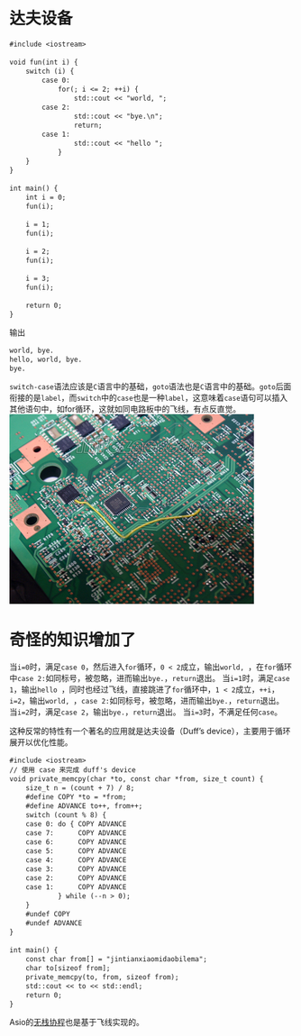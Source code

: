 # 达夫设备
```
#include <iostream>

void fun(int i) {
    switch (i) {
        case 0:
            for(; i <= 2; ++i) {
                std::cout << "world, ";
        case 2:
                std::cout << "bye.\n";
                return;
        case 1:
                std::cout << "hello ";
            }
    }
}

int main() {
    int i = 0;
    fun(i);
    
    i = 1;
    fun(i);
    
    i = 2;
    fun(i);
    
    i = 3;
    fun(i);

    return 0;
}
```
输出
```
world, bye.
hello, world, bye.
bye.
```
`switch-case`语法应该是`C`语言中的基础，`goto`语法也是`C`语言中的基础。`goto`后面衔接的是`label`，而`switch`中的`case`也是一种`label`，这意味着`case`语句可以插入其他语句中，如for循环，这就如同电路板中的飞线，有点反直觉。
![飞线](../image/飞线.png)

# 奇怪的知识增加了
当`i=0`时，满足`case 0`，然后进入`for`循环，`0 < 2`成立，输出`world, `，在`for`循环中`case 2:`如同标号，被忽略，进而输出`bye.`，`return`退出。
当`i=1`时，满足`case 1`，输出`hello `，同时也经过飞线，直接跳进了`for`循环中，`1 < 2`成立，`++i`，`i=2`，输出`world, `，`case 2:`如同标号，被忽略，进而输出`bye.`，`return`退出。
当`i=2`时，满足`case 2`，输出`bye.`，`return`退出。
当`i=3`时，不满足任何`case`。

这种反常的特性有一个著名的应用就是达夫设备（Duff’s device），主要用于循环展开以优化性能。
```
#include <iostream>
// 使用 case 来完成 duff's device
void private_memcpy(char *to, const char *from, size_t count) {
    size_t n = (count + 7) / 8;
    #define COPY *to = *from;
    #define ADVANCE to++, from++;
    switch (count % 8) {
    case 0: do { COPY ADVANCE
    case 7:      COPY ADVANCE
    case 6:      COPY ADVANCE
    case 5:      COPY ADVANCE
    case 4:      COPY ADVANCE
    case 3:      COPY ADVANCE
    case 2:      COPY ADVANCE
    case 1:      COPY ADVANCE
            } while (--n > 0);
    }
    #undef COPY
    #undef ADVANCE
}

int main() {
    const char from[] = "jintianxiaomidaobilema";
    char to[sizeof from];
    private_memcpy(to, from, sizeof from);
    std::cout << to << std::endl;
    return 0;
}
```

Asio的[无栈协程](https://github.com/chriskohlhoff/asio/blob/1408e2895c94c8e254e9e8ddd66ba083777f0dc2/asio/include/asio/coroutine.hpp)也是基于飞线实现的。
